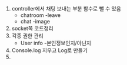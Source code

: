 1. controller에서 채팅 보내는 부분 함수로 뺄 수 있음
    - chatroom
      -leave
    - chat
      -image
2. socket쪽 코드정리
3. 각종 권한 관리
    - User info -본인정보인지/아닌지
4. Console.log 지우고 Log로 만들기
5.
